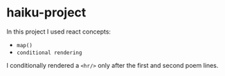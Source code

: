 # haiku-project

In this project I used react concepts:
- `map()` 
- `conditional rendering`

I conditionally rendered a `<hr/>` only after the first and second poem lines.